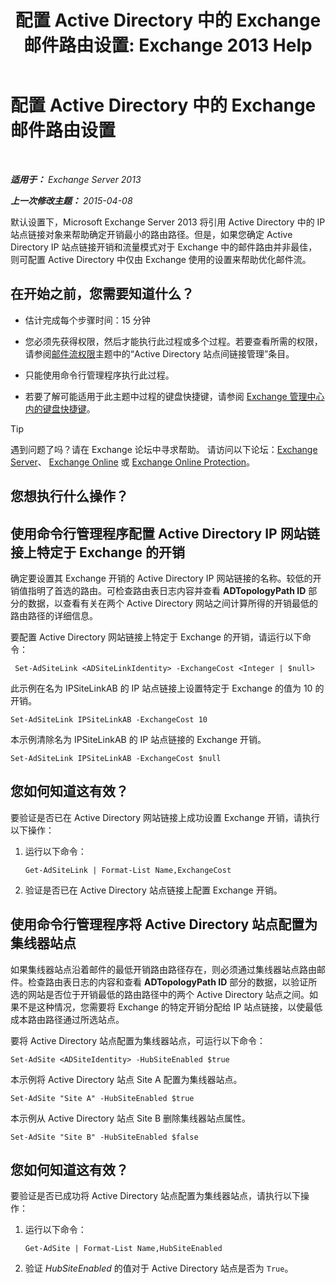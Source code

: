 ﻿---
title: '配置 Active Directory 中的 Exchange 邮件路由设置: Exchange 2013 Help'
TOCTitle: 配置 Active Directory 中的 Exchange 邮件路由设置
ms:assetid: d01f8545-c201-4a96-be39-ed4c7008afcf
ms:mtpsurl: https://technet.microsoft.com/zh-cn/library/JJ674705(v=EXCHG.150)
ms:contentKeyID: 50491716
ms.date: 01/11/2018
mtps_version: v=EXCHG.150
ms.translationtype: HT
---

# 配置 Active Directory 中的 Exchange 邮件路由设置

 

_**适用于：** Exchange Server 2013_

_**上一次修改主题：** 2015-04-08_

默认设置下，Microsoft Exchange Server 2013 将引用 Active Directory 中的 IP 站点链接对象来帮助确定开销最小的路由路径。但是，如果您确定 Active Directory IP 站点链接开销和流量模式对于 Exchange 中的邮件路由并非最佳，则可配置 Active Directory 中仅由 Exchange 使用的设置来帮助优化邮件流。

## 在开始之前，您需要知道什么？

  - 估计完成每个步骤时间：15 分钟

  - 您必须先获得权限，然后才能执行此过程或多个过程。若要查看所需的权限，请参阅[邮件流权限](mail-flow-permissions-exchange-2013-help.md)主题中的“Active Directory 站点间链接管理”条目。

  - 只能使用命令行管理程序执行此过程。

  - 若要了解可能适用于此主题中过程的键盘快捷键，请参阅 [Exchange 管理中心内的键盘快捷键](keyboard-shortcuts-in-the-exchange-admin-center-exchange-online-protection-help.md)。

> [!TIP]  
> 遇到问题了吗？请在 Exchange 论坛中寻求帮助。 请访问以下论坛：<a href="https://go.microsoft.com/fwlink/p/?linkid=60612">Exchange Server</a>、 <a href="https://go.microsoft.com/fwlink/p/?linkid=267542">Exchange Online</a> 或 <a href="https://go.microsoft.com/fwlink/p/?linkid=285351">Exchange Online Protection</a>。


## 您想执行什么操作？

## 使用命令行管理程序配置 Active Directory IP 网站链接上特定于 Exchange 的开销

确定要设置其 Exchange 开销的 Active Directory IP 网站链接的名称。较低的开销值指明了首选的路由。可检查路由表日志内容并查看 **ADTopologyPath ID** 部分的数据，以查看有关在两个 Active Directory 网站之间计算所得的开销最低的路由路径的详细信息。

要配置 Active Directory 网站链接上特定于 Exchange 的开销，请运行以下命令：

``` 
 Set-AdSiteLink <ADSiteLinkIdentity> -ExchangeCost <Integer | $null>
```

此示例在名为 IPSiteLinkAB 的 IP 站点链接上设置特定于 Exchange 的值为 10 的开销。

    Set-AdSiteLink IPSiteLinkAB -ExchangeCost 10

本示例清除名为 IPSiteLinkAB 的 IP 站点链接的 Exchange 开销。

    Set-AdSiteLink IPSiteLinkAB -ExchangeCost $null

## 您如何知道这有效？

要验证是否已在 Active Directory 网站链接上成功设置 Exchange 开销，请执行以下操作：

1.  运行以下命令：
    
        Get-AdSiteLink | Format-List Name,ExchangeCost

2.  验证是否已在 Active Directory 站点链接上配置 Exchange 开销。

## 使用命令行管理程序将 Active Directory 站点配置为集线器站点

如果集线器站点沿着邮件的最低开销路由路径存在，则必须通过集线器站点路由邮件。检查路由表日志的内容和查看 **ADTopologyPath ID** 部分的数据，以验证所选的网站是否位于开销最低的路由路径中的两个 Active Directory 站点之间。如果不是这种情况，您需要将 Exchange 的特定开销分配给 IP 站点链接，以使最低成本路由路径通过所选站点。

要将 Active Directory 站点配置为集线器站点，可运行以下命令：

    Set-AdSite <ADSiteIdentity> -HubSiteEnabled $true

本示例将 Active Directory 站点 Site A 配置为集线器站点。

    Set-AdSite "Site A" -HubSiteEnabled $true

本示例从 Active Directory 站点 Site B 删除集线器站点属性。

    Set-AdSite "Site B" -HubSiteEnabled $false

## 您如何知道这有效？

要验证是否已成功将 Active Directory 站点配置为集线器站点，请执行以下操作：

1.  运行以下命令：
    
        Get-AdSite | Format-List Name,HubSiteEnabled

2.  验证 *HubSiteEnabled* 的值对于 Active Directory 站点是否为 `True`。

